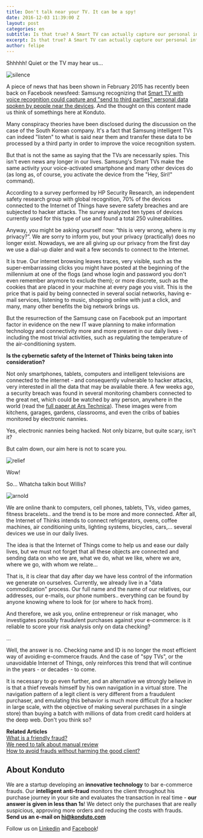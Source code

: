 ```yaml
---
title: Don't talk near your TV. It can be a spy!
date: 2016-12-03 11:39:00 Z
layout: post
categories: en
subtitle: Is that true? A Smart TV can actually capture our personal information?
excerpt: Is that true? A Smart TV can actually capture our personal information?
author: felipe
---
```


Shhhhh! Quiet or the TV may hear us...

![silence](/images/160310-silence.gif)

A piece of news that has been shown in February 2015 has recently been back on Facebook newsfeed: Samsung recognizing that [Smart TV with voice recognition could capture and "send to third parties" personal data spoken by people near the devices](http://www.mirror.co.uk/news/technology-science/technology/samsung-spy-telly-scandal-erupts-5131842). And the thought on this content made us think of somethings here at Konduto.

Many conspiracy theories have been disclosed during the discussion on the case of the South Korean company. It's a fact that Samsung intelligent TVs can indeed "listen" to what is said near them and transfer these data to be processed by a third party in order to improve the voice recognition system.

But that is not the same as saying that the TVs are necessarily spies. This isn't even news any longer in our lives. Samsung's Smart TVs make the same activity your voice-activated smartphone and many other devices do (as long as, of course, you activate the device from the "Hey, Siri!" command).

According to a survey performed by HP Security Research, an independent safety research group with global recognition, 70% of the devices connected to the Internet of Things have severe safety breaches and are subjected to hacker attacks. The survey analyzed ten types of devices currently used for this type of use and found a total 250 vulnerabilities.

Anyway, you might be asking yourself now: “this is very wrong, where is my privacy?”. We are sorry to inform you, but your privacy (practically) does no longer exist. Nowadays, we are all giving up our privacy from the first day we use a dial-up dialer and wait a few seconds to connect to the Internet.

It is true. Our internet browsing leaves traces, very visible, such as the super-embarrassing clicks you might have posted at the beginning of the millennium at one of the flogs (and whose login and password you don't even remember anymore to exclude them); or more discrete, such as the cookies that are placed in your machine at every page you visit. This is the price that is paid by being connected in several social networks, having e-mail services, listening to music, shopping online with just a click, and many, many other benefits the big network brings us.

But the resurrection of the Samsung case on Facebook put an important factor in evidence on the new IT wave planning to make information technology and connectivity more and more present in our daily lives - including the most trivial activities, such as regulating the temperature of the air-conditioning system.

**Is the cybernetic safety of the Internet of Thinks being taken into consideration?**

Not only smartphones, tablets, computers and intelligent televisions are connected to the internet - and consequently vulnerable to hacker attacks, very interested in all the data that may be available there. A few weeks ago, a security breach was found in several monitoring chambers connected to the great net, which could be watched by any person, anywhere in the world (read the [full paper at Ars Technica](http://arstechnica.com/security/2016/01/how-to-search-the-internet-of-things-for-photos-of-sleeping-babies/)). These images were from kitchens, garages, gardens, classrooms, and even the cribs of babies monitored by electronic nannies.

Yes, electronic nannies being hacked. Not only bizarre, but quite scary, isn't it?

But calm down, our aim here is not to scare you.

![relief](/images/160310-relief.gif)

Wow!

So... Whatcha talkin bout Willis?

![arnold](/images/161205-talkinboutwillis.jpg)

We are online thank to computers, cell phones, tablets, TVs, video games, fitness bracelets.. and the trend is to be more and more connected. After all, the Internet of Thinks intends to connect refrigerators, ovens, coffee machines, air conditioning units, lighting systems, bicycles, cars,... several devices we use in our daily lives.

The idea is that the Internet of Things come to help us and ease our daily lives, but we must not forget that all these objects are connected and sending data on who we are, what we do, what we like, where we are, where we go, with whom we relate...

That is, it is clear that day after day we have less control of the information we generate on ourselves. Currently, we already live in a "data commodization" process. Our full name and the name of our relatives, our addresses, our e-mails, our phone numbers.. everything can be found by anyone knowing where to look for (or where to hack from).

And therefore, we ask you, online entrepreneur or risk manager, who investigates possibly fraudulent purchases against your e-commerce: is it reliable to score your risk analysis only on data checking?

…

Well, the answer is no. Checking name and ID is no longer the most efficient way of avoiding e-commerce frauds. And the case of "spy TVs", or the unavoidable Internet of Things, only reinforces this trend that will continue in the years - or decades - to come.

It is necessary to go even further, and an alternative we strongly believe in is that a thief reveals himself by his own navigation in a virtual store. The navigation pattern of a legit client is very different from a fraudulent purchaser, and emulating this behavior is much more difficult (for a hacker in large scale, with the objective of making several purchases in a single store) than buying a batch with millions of data from credit card holders at the deep web. Don't you think so?

**Related Articles**  
[What is a friendly fraud?](https://blog.konduto.com/en/2016/05/what-is-a-friendly-fraud/?utm_source=konduto&utm_medium=blog-en&utm_campaign=conteudo)  
[We need to talk about manual review](https://blog.konduto.com/en/2016/08/we-need-to-talk-about-manual-review/?utm_source=konduto&utm_medium=blog-en&utm_campaign=conteudo)  
[How to avoid frauds without harming the good client?](https://blog.konduto.com/en/2016/10/real-time-risk-analysis/?utm_source=konduto&utm_medium=blog-en&utm_campaign=conteudo)

## About Konduto

We are a startup developing an **innovative technology** to bar e-commerce frauds. Our **intelligent anti-fraud** monitors the client throughout his purchase journey in your site and evaluates the transaction in real time - **our answer is given in less than 1s**! We detect only the purchases that are really suspicious, approving more orders and reducing the costs with frauds. **Send us an e-mail on [hi@konduto.com](mailto:hi@konduto.com)**

Follow us on [Linkedin](https://www.linkedin.com/company/konduto) and [Facebook](https://www.facebook.com/konduto)!